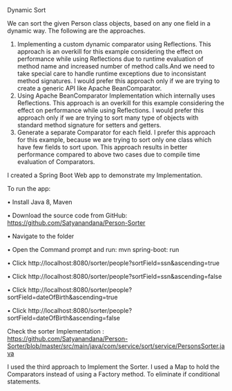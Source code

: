 Dynamic Sort

We can sort the given Person class objects, based on any one field in a dynamic way. The following are the approaches.
1.	Implementing a custom dynamic comparator using Reflections.
This approach is an overkill for this example considering the effect on performance while using Reflections due to runtime evaluation of method name and increased number of method calls.And we need to take special care to handle runtime exceptions due to inconsistant method signatures. I would prefer this approach only if we are trying to create a generic API like Apache BeanComparator.
2.	Using Apache BeanComparator Implementation which internally uses Reflections.
This approach is an overkill for this example considering the effect on performance while using Reflections. I would prefer this approach only if we are trying to sort many type of objects with standard method signature for setters and getters.
3.	Generate a separate Comparator for each field.
I prefer this approach for this example, because we are trying to sort only one class which have few fields to sort upon. This approach results in better performance compared to above two cases due to compile time evaluation of Comparators.




I created a Spring Boot Web app to demonstrate my Implementation.

To run the app:

•	Install Java 8, Maven

•	Download the source code from GitHub: https://github.com/Satyanandana/Person-Sorter

•	Navigate to the folder

•	Open the Command prompt and run:       mvn spring-boot: run

•	Click http://localhost:8080/sorter/people?sortField=ssn&ascending=true

•	Click http://localhost:8080/sorter/people?sortField=ssn&ascending=false

•	Click http://localhost:8080/sorter/people?sortField=dateOfBirth&ascending=true

•	Click http://localhost:8080/sorter/people?sortField=dateOfBirth&ascending=false

Check the sorter Implementation : https://github.com/Satyanandana/Person-Sorter/blob/master/src/main/java/com/service/sort/service/PersonsSorter.java	

I used the third approach to Implement the Sorter.
I used a Map to hold the Comparators instead of using a Factory method. To eliminate if conditional statements.				
